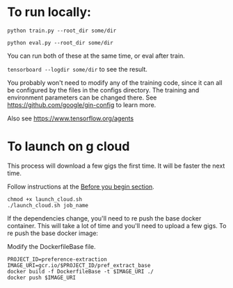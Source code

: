 # To run locally:

`python train.py --root_dir some/dir`

`python eval.py --root_dir some/dir`

You can run both of these at the same time, or eval after train.

`tensorboard --logdir some/dir` to see the result.

You probably won't need to modify any of the training code, since it can all be configured by the files in the configs directory.
The training and environment parameters can be changed there. See https://github.com/google/gin-config to learn more.

Also see https://www.tensorflow.org/agents

# To launch on g cloud
This process will download a few gigs the first time. It will be faster the next time.

Follow instructions at the [Before you begin section](https://cloud.google.com/ai-platform/training/docs/custom-containers-training#before_you_begin).
    
    chmod +x launch_cloud.sh
    ./launch_cloud.sh job_name

If the dependencies change, you'll need to re push the base docker container. This will take a lot of time and you'll need to upload a few gigs.
To re push the base docker image:

Modify the DockerfileBase file.

    PROJECT_ID=preference-extraction
    IMAGE_URI=gcr.io/$PROJECT_ID/pref_extract_base
    docker build -f DockerfileBase -t $IMAGE_URI ./
    docker push $IMAGE_URI
